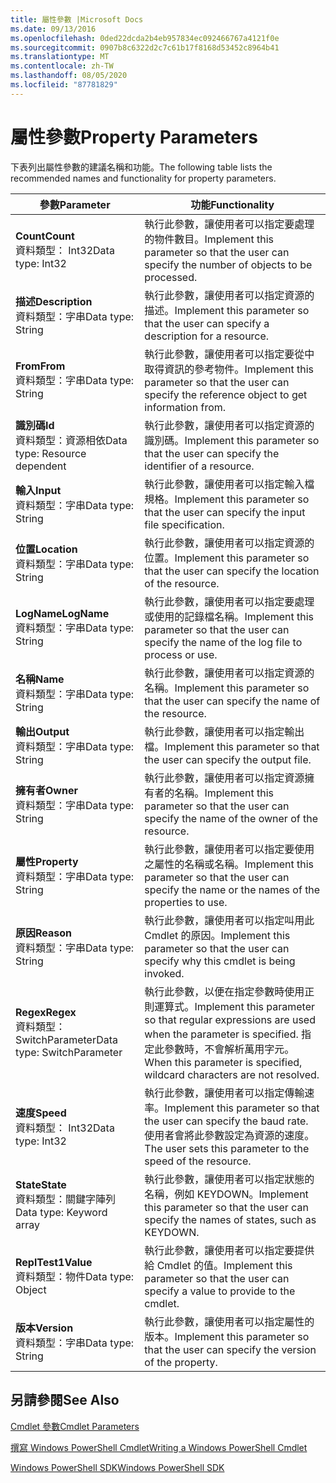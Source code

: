 ```yaml
---
title: 屬性參數 |Microsoft Docs
ms.date: 09/13/2016
ms.openlocfilehash: 0ded22dcda2b4eb957834ec092466767a4121f0e
ms.sourcegitcommit: 0907b8c6322d2c7c61b17f8168d53452c8964b41
ms.translationtype: MT
ms.contentlocale: zh-TW
ms.lasthandoff: 08/05/2020
ms.locfileid: "87781829"
---
```

# <a name="property-parameters"></a><span data-ttu-id="fc075-102">屬性參數</span><span class="sxs-lookup"><span data-stu-id="fc075-102">Property Parameters</span></span>

<span data-ttu-id="fc075-103">下表列出屬性參數的建議名稱和功能。</span><span class="sxs-lookup"><span data-stu-id="fc075-103">The following table lists the recommended names and functionality for property parameters.</span></span>

|<span data-ttu-id="fc075-104">參數</span><span class="sxs-lookup"><span data-stu-id="fc075-104">Parameter</span></span>|<span data-ttu-id="fc075-105">功能</span><span class="sxs-lookup"><span data-stu-id="fc075-105">Functionality</span></span>|
|---|---|
|<span data-ttu-id="fc075-106">**Count**</span><span class="sxs-lookup"><span data-stu-id="fc075-106">**Count**</span></span><br><span data-ttu-id="fc075-107">資料類型： Int32</span><span class="sxs-lookup"><span data-stu-id="fc075-107">Data type: Int32</span></span>|<span data-ttu-id="fc075-108">執行此參數，讓使用者可以指定要處理的物件數目。</span><span class="sxs-lookup"><span data-stu-id="fc075-108">Implement this parameter so that the user can specify the number of objects to be processed.</span></span>|
|<span data-ttu-id="fc075-109">**描述**</span><span class="sxs-lookup"><span data-stu-id="fc075-109">**Description**</span></span><br><span data-ttu-id="fc075-110">資料類型：字串</span><span class="sxs-lookup"><span data-stu-id="fc075-110">Data type: String</span></span>|<span data-ttu-id="fc075-111">執行此參數，讓使用者可以指定資源的描述。</span><span class="sxs-lookup"><span data-stu-id="fc075-111">Implement this parameter so that the user can specify a description for a resource.</span></span>|
|<span data-ttu-id="fc075-112">**From**</span><span class="sxs-lookup"><span data-stu-id="fc075-112">**From**</span></span><br><span data-ttu-id="fc075-113">資料類型：字串</span><span class="sxs-lookup"><span data-stu-id="fc075-113">Data type: String</span></span>|<span data-ttu-id="fc075-114">執行此參數，讓使用者可以指定要從中取得資訊的參考物件。</span><span class="sxs-lookup"><span data-stu-id="fc075-114">Implement this parameter so that the user can specify the reference object to get information from.</span></span>|
|<span data-ttu-id="fc075-115">**識別碼**</span><span class="sxs-lookup"><span data-stu-id="fc075-115">**Id**</span></span><br><span data-ttu-id="fc075-116">資料類型：資源相依</span><span class="sxs-lookup"><span data-stu-id="fc075-116">Data type: Resource dependent</span></span>|<span data-ttu-id="fc075-117">執行此參數，讓使用者可以指定資源的識別碼。</span><span class="sxs-lookup"><span data-stu-id="fc075-117">Implement this parameter so that the user can specify the identifier of a resource.</span></span>|
|<span data-ttu-id="fc075-118">**輸入**</span><span class="sxs-lookup"><span data-stu-id="fc075-118">**Input**</span></span><br><span data-ttu-id="fc075-119">資料類型：字串</span><span class="sxs-lookup"><span data-stu-id="fc075-119">Data type: String</span></span>|<span data-ttu-id="fc075-120">執行此參數，讓使用者可以指定輸入檔規格。</span><span class="sxs-lookup"><span data-stu-id="fc075-120">Implement this parameter so that the user can specify the input file specification.</span></span>|
|<span data-ttu-id="fc075-121">**位置**</span><span class="sxs-lookup"><span data-stu-id="fc075-121">**Location**</span></span><br><span data-ttu-id="fc075-122">資料類型：字串</span><span class="sxs-lookup"><span data-stu-id="fc075-122">Data type: String</span></span>|<span data-ttu-id="fc075-123">執行此參數，讓使用者可以指定資源的位置。</span><span class="sxs-lookup"><span data-stu-id="fc075-123">Implement this parameter so that the user can specify the location of the resource.</span></span>|
|<span data-ttu-id="fc075-124">**LogName**</span><span class="sxs-lookup"><span data-stu-id="fc075-124">**LogName**</span></span><br><span data-ttu-id="fc075-125">資料類型：字串</span><span class="sxs-lookup"><span data-stu-id="fc075-125">Data type: String</span></span>|<span data-ttu-id="fc075-126">執行此參數，讓使用者可以指定要處理或使用的記錄檔名稱。</span><span class="sxs-lookup"><span data-stu-id="fc075-126">Implement this parameter so that the user can specify the name of the log file to process or use.</span></span>|
|<span data-ttu-id="fc075-127">**名稱**</span><span class="sxs-lookup"><span data-stu-id="fc075-127">**Name**</span></span><br><span data-ttu-id="fc075-128">資料類型：字串</span><span class="sxs-lookup"><span data-stu-id="fc075-128">Data type: String</span></span>|<span data-ttu-id="fc075-129">執行此參數，讓使用者可以指定資源的名稱。</span><span class="sxs-lookup"><span data-stu-id="fc075-129">Implement this parameter so that the user can specify the name of the resource.</span></span>|
|<span data-ttu-id="fc075-130">**輸出**</span><span class="sxs-lookup"><span data-stu-id="fc075-130">**Output**</span></span><br><span data-ttu-id="fc075-131">資料類型：字串</span><span class="sxs-lookup"><span data-stu-id="fc075-131">Data type: String</span></span>|<span data-ttu-id="fc075-132">執行此參數，讓使用者可以指定輸出檔。</span><span class="sxs-lookup"><span data-stu-id="fc075-132">Implement this parameter so that the user can specify the output file.</span></span>|
|<span data-ttu-id="fc075-133">**擁有者**</span><span class="sxs-lookup"><span data-stu-id="fc075-133">**Owner**</span></span><br><span data-ttu-id="fc075-134">資料類型：字串</span><span class="sxs-lookup"><span data-stu-id="fc075-134">Data type: String</span></span>|<span data-ttu-id="fc075-135">執行此參數，讓使用者可以指定資源擁有者的名稱。</span><span class="sxs-lookup"><span data-stu-id="fc075-135">Implement this parameter so that the user can specify the name of the owner of the resource.</span></span>|
|<span data-ttu-id="fc075-136">**屬性**</span><span class="sxs-lookup"><span data-stu-id="fc075-136">**Property**</span></span><br><span data-ttu-id="fc075-137">資料類型：字串</span><span class="sxs-lookup"><span data-stu-id="fc075-137">Data type: String</span></span>|<span data-ttu-id="fc075-138">執行此參數，讓使用者可以指定要使用之屬性的名稱或名稱。</span><span class="sxs-lookup"><span data-stu-id="fc075-138">Implement this parameter so that the user can specify the name or the names of the properties to use.</span></span>|
|<span data-ttu-id="fc075-139">**原因**</span><span class="sxs-lookup"><span data-stu-id="fc075-139">**Reason**</span></span><br><span data-ttu-id="fc075-140">資料類型：字串</span><span class="sxs-lookup"><span data-stu-id="fc075-140">Data type: String</span></span>|<span data-ttu-id="fc075-141">執行此參數，讓使用者可以指定叫用此 Cmdlet 的原因。</span><span class="sxs-lookup"><span data-stu-id="fc075-141">Implement this parameter so that the user can specify why this cmdlet is being invoked.</span></span>|
|<span data-ttu-id="fc075-142">**Regex**</span><span class="sxs-lookup"><span data-stu-id="fc075-142">**Regex**</span></span><br><span data-ttu-id="fc075-143">資料類型： SwitchParameter</span><span class="sxs-lookup"><span data-stu-id="fc075-143">Data type: SwitchParameter</span></span>|<span data-ttu-id="fc075-144">執行此參數，以便在指定參數時使用正則運算式。</span><span class="sxs-lookup"><span data-stu-id="fc075-144">Implement this parameter so that regular expressions are used when the parameter is specified.</span></span> <span data-ttu-id="fc075-145">指定此參數時，不會解析萬用字元。</span><span class="sxs-lookup"><span data-stu-id="fc075-145">When this parameter is specified, wildcard characters are not resolved.</span></span>|
|<span data-ttu-id="fc075-146">**速度**</span><span class="sxs-lookup"><span data-stu-id="fc075-146">**Speed**</span></span><br><span data-ttu-id="fc075-147">資料類型： Int32</span><span class="sxs-lookup"><span data-stu-id="fc075-147">Data type: Int32</span></span>|<span data-ttu-id="fc075-148">執行此參數，讓使用者可以指定傳輸速率。</span><span class="sxs-lookup"><span data-stu-id="fc075-148">Implement this parameter so that the user can specify the baud rate.</span></span> <span data-ttu-id="fc075-149">使用者會將此參數設定為資源的速度。</span><span class="sxs-lookup"><span data-stu-id="fc075-149">The user sets this parameter to the speed of the resource.</span></span>|
|<span data-ttu-id="fc075-150">**State**</span><span class="sxs-lookup"><span data-stu-id="fc075-150">**State**</span></span><br><span data-ttu-id="fc075-151">資料類型：關鍵字陣列</span><span class="sxs-lookup"><span data-stu-id="fc075-151">Data type: Keyword array</span></span>|<span data-ttu-id="fc075-152">執行此參數，讓使用者可以指定狀態的名稱，例如 KEYDOWN。</span><span class="sxs-lookup"><span data-stu-id="fc075-152">Implement this parameter so that the user can specify the names of states, such as KEYDOWN.</span></span>|
|<span data-ttu-id="fc075-153">**ReplTest1**</span><span class="sxs-lookup"><span data-stu-id="fc075-153">**Value**</span></span><br><span data-ttu-id="fc075-154">資料類型：物件</span><span class="sxs-lookup"><span data-stu-id="fc075-154">Data type: Object</span></span>|<span data-ttu-id="fc075-155">執行此參數，讓使用者可以指定要提供給 Cmdlet 的值。</span><span class="sxs-lookup"><span data-stu-id="fc075-155">Implement this parameter so that the user can  specify a value to provide to the cmdlet.</span></span>|
|<span data-ttu-id="fc075-156">**版本**</span><span class="sxs-lookup"><span data-stu-id="fc075-156">**Version**</span></span><br><span data-ttu-id="fc075-157">資料類型：字串</span><span class="sxs-lookup"><span data-stu-id="fc075-157">Data type: String</span></span>|<span data-ttu-id="fc075-158">執行此參數，讓使用者可以指定屬性的版本。</span><span class="sxs-lookup"><span data-stu-id="fc075-158">Implement this parameter so that the user can specify the version of the property.</span></span>|

## <a name="see-also"></a><span data-ttu-id="fc075-159">另請參閱</span><span class="sxs-lookup"><span data-stu-id="fc075-159">See Also</span></span>

[<span data-ttu-id="fc075-160">Cmdlet 參數</span><span class="sxs-lookup"><span data-stu-id="fc075-160">Cmdlet Parameters</span></span>](./cmdlet-parameters.md)

[<span data-ttu-id="fc075-161">撰寫 Windows PowerShell Cmdlet</span><span class="sxs-lookup"><span data-stu-id="fc075-161">Writing a Windows PowerShell Cmdlet</span></span>](./writing-a-windows-powershell-cmdlet.md)

[<span data-ttu-id="fc075-162">Windows PowerShell SDK</span><span class="sxs-lookup"><span data-stu-id="fc075-162">Windows PowerShell SDK</span></span>](../windows-powershell-reference.md)

